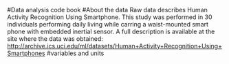 #Data analysis code book 
#About the data 
Raw data describes Human Activity Recognition Using Smartphone. This study was performed in 30 individuals performing daily living while carring a waist-mounted smart phone with embedded inertial sensor. A full description is available at the site where the data was obtained: http://archive.ics.uci.edu/ml/datasets/Human+Activity+Recognition+Using+Smartphones 
#variables and units
